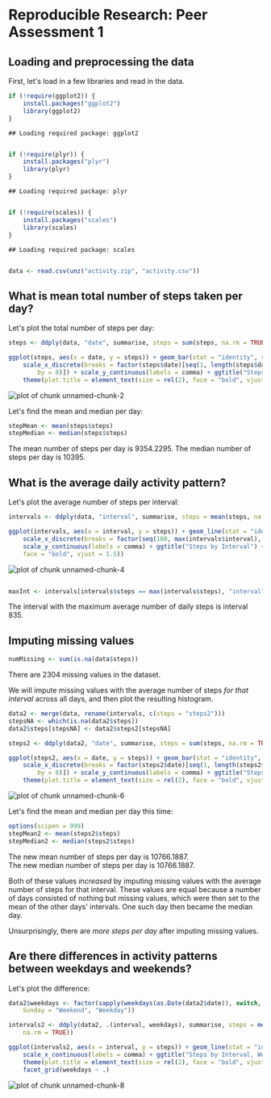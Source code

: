 # Reproducible Research: Peer Assessment 1


## Loading and preprocessing the data

First, let's load in a few libraries and read in the data.


```r
if (!require(ggplot2)) {
    install.packages("ggplot2")
    library(ggplot2)
}
```

```
## Loading required package: ggplot2
```

```r

if (!require(plyr)) {
    install.packages("plyr")
    library(plyr)
}
```

```
## Loading required package: plyr
```

```r

if (!require(scales)) {
    install.packages("scales")
    library(scales)
}
```

```
## Loading required package: scales
```

```r

data <- read.csv(unz("activity.zip", "activity.csv"))
```


## What is mean total number of steps taken per day?

Let's plot the total number of steps per day:  

```r
steps <- ddply(data, "date", summarise, steps = sum(steps, na.rm = TRUE))

ggplot(steps, aes(x = date, y = steps)) + geom_bar(stat = "identity", color = "white") + 
    scale_x_discrete(breaks = factor(steps$date)[seq(1, length(steps$date), 
        by = 8)]) + scale_y_continuous(labels = comma) + ggtitle("Steps by Day") + 
    theme(plot.title = element_text(size = rel(2), face = "bold", vjust = 1.5))
```

![plot of chunk unnamed-chunk-2](figure/unnamed-chunk-2.png) 


Let's find the mean and median per day:  

```r
stepMean <- mean(steps$steps)
stepMedian <- median(steps$steps)
```


The mean number of steps per day is 9354.2295.
The median number of steps per day is 10395.

## What is the average daily activity pattern?

Let's plot the average number of steps per interval:  

```r
intervals <- ddply(data, "interval", summarise, steps = mean(steps, na.rm = TRUE))

ggplot(intervals, aes(x = interval, y = steps)) + geom_line(stat = "identity") + 
    scale_x_discrete(breaks = factor(seq(100, max(intervals$interval), by = 200))) + 
    scale_y_continuous(labels = comma) + ggtitle("Steps by Interval") + theme(plot.title = element_text(size = rel(2), 
    face = "bold", vjust = 1.5))
```

![plot of chunk unnamed-chunk-4](figure/unnamed-chunk-4.png) 

```r

maxInt <- intervals[intervals$steps == max(intervals$steps), "interval"]
```


The interval with the maximum average number of daily steps is interval 835.

## Imputing missing values

```r
numMissing <- sum(is.na(data$steps))
```


There are 2304 missing values in the dataset.

We will impute missing values with the average number of steps *for that interval* across all days, and then plot the resulting histogram.


```r
data2 <- merge(data, rename(intervals, c(steps = "steps2")))
stepsNA <- which(is.na(data2$steps))
data2$steps[stepsNA] <- data2$steps2[stepsNA]

steps2 <- ddply(data2, "date", summarise, steps = sum(steps, na.rm = TRUE))

ggplot(steps2, aes(x = date, y = steps)) + geom_bar(stat = "identity", color = "white") + 
    scale_x_discrete(breaks = factor(steps2$date)[seq(1, length(steps2$date), 
        by = 8)]) + scale_y_continuous(labels = comma) + ggtitle("Steps by Day with Imputation") + 
    theme(plot.title = element_text(size = rel(2), face = "bold", vjust = 1.5))
```

![plot of chunk unnamed-chunk-6](figure/unnamed-chunk-6.png) 


Let's find the mean and median per day this time:  

```r
options(scipen = 999)
stepMean2 <- mean(steps2$steps)
stepMedian2 <- median(steps2$steps)
```


The new mean number of steps per day is 10766.1887.  
The new median number of steps per day is 10766.1887.  

Both of these values *increased* by imputing missing values with the average number of steps for that interval.   These values are equal because a number of days consisted of nothing but missing values, which were then set to the mean of the other days' intervals. One such day then became the median day.  

Unsurprisingly, there are *more steps per day* after imputing missing values.  

## Are there differences in activity patterns between weekdays and weekends?

Let's plot the difference: 

```r
data2$weekdays <- factor(sapply(weekdays(as.Date(data2$date)), switch, Saturday = "Weekend", 
    Sunday = "Weekend", "Weekday"))

intervals2 <- ddply(data2, .(interval, weekdays), summarise, steps = mean(steps, 
    na.rm = TRUE))

ggplot(intervals2, aes(x = interval, y = steps)) + geom_line(stat = "identity") + 
    scale_x_continuous(labels = comma) + ggtitle("Steps by Interval, Weekend v. Weekday") + 
    theme(plot.title = element_text(size = rel(2), face = "bold", vjust = 1.5)) + 
    facet_grid(weekdays ~ .)
```

![plot of chunk unnamed-chunk-8](figure/unnamed-chunk-8.png) 



